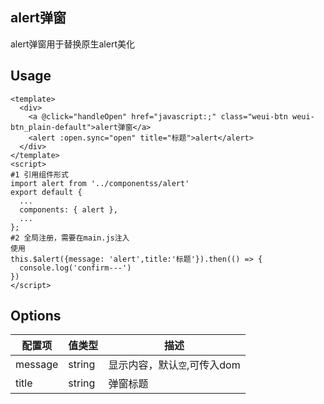 ## alert弹窗
alert弹窗用于替换原生alert美化

## Usage
```
<template>
  <div>
    <a @click="handleOpen" href="javascript:;" class="weui-btn weui-btn_plain-default">alert弹窗</a>
    <alert :open.sync="open" title="标题">alert</alert>
  </div>
</template>
<script>
#1 引用组件形式
import alert from '../componentss/alert'
export default {
  ...
  components: { alert },
  ...
};
#2 全局注册，需要在main.js注入
使用
this.$alert({message: 'alert',title:'标题'}).then(() => {
  console.log('confirm---')
})
</script>
```

## Options
配置项 | 值类型 | 描述
--- | --- | ---
message | string | 显示内容，默认`空`,可传入dom
title   | string | 弹窗标题